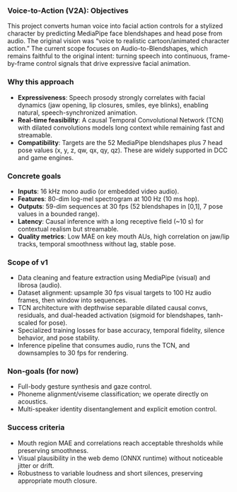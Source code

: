 ### Voice-to-Action (V2A): Objectives

This project converts human voice into facial action controls for a stylized character by predicting MediaPipe face blendshapes and head pose from audio. The original vision was “voice to realistic cartoon/animated character action.” The current scope focuses on Audio-to-Blendshapes, which remains faithful to the original intent: turning speech into continuous, frame-by-frame control signals that drive expressive facial animation.

### Why this approach

- **Expressiveness**: Speech prosody strongly correlates with facial dynamics (jaw opening, lip closures, smiles, eye blinks), enabling natural, speech-synchronized animation.
- **Real-time feasibility**: A causal Temporal Convolutional Network (TCN) with dilated convolutions models long context while remaining fast and streamable.
- **Compatibility**: Targets are the 52 MediaPipe blendshapes plus 7 head pose values (x, y, z, qw, qx, qy, qz). These are widely supported in DCC and game engines.

### Concrete goals

- **Inputs**: 16 kHz mono audio (or embedded video audio).
- **Features**: 80-dim log-mel spectrogram at 100 Hz (10 ms hop).
- **Outputs**: 59-dim sequences at 30 fps (52 blendshapes in [0,1], 7 pose values in a bounded range).
- **Latency**: Causal inference with a long receptive field (~10 s) for contextual realism but streamable.
- **Quality metrics**: Low MAE on key mouth AUs, high correlation on jaw/lip tracks, temporal smoothness without lag, stable pose.

### Scope of v1

- Data cleaning and feature extraction using MediaPipe (visual) and librosa (audio).
- Dataset alignment: upsample 30 fps visual targets to 100 Hz audio frames, then window into sequences.
- TCN architecture with depthwise separable dilated causal convs, residuals, and dual-headed activation (sigmoid for blendshapes, tanh-scaled for pose).
- Specialized training losses for base accuracy, temporal fidelity, silence behavior, and pose stability.
- Inference pipeline that consumes audio, runs the TCN, and downsamples to 30 fps for rendering.

### Non-goals (for now)

- Full-body gesture synthesis and gaze control.
- Phoneme alignment/viseme classification; we operate directly on acoustics.
- Multi-speaker identity disentanglement and explicit emotion control.

### Success criteria

- Mouth region MAE and correlations reach acceptable thresholds while preserving smoothness.
- Visual plausibility in the web demo (ONNX runtime) without noticeable jitter or drift.
- Robustness to variable loudness and short silences, preserving appropriate mouth closure.
